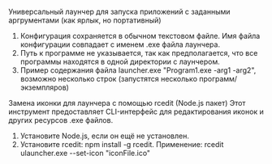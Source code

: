 Универсальный лаунчер для запуска приложений с заданными аргрументами (как ярлык, но портативный)
1. Конфигурация сохраняется в обычном текстовом файле. Имя файла конфигурации совпадает с именем .exe файла лаунчера.
2. Путь к программе не указывается, так как предполагается, что все программы находятся в одной директории с лаунчером.
3. Пример содержания файла launcher.exe "Program1.exe -arg1 -arg2", возможно несколько строк (запустятся несколько программ/экземпляров)

Замена иконки для лаунчера с помощью rcedit (Node.js пакет)
Этот инструмент предоставляет CLI-интерфейс для редактирования иконок и других ресурсов .exe файлов.
1. Установите Node.js, если он ещё не установлен.
2. Установите rcedit: npm install -g rcedit.
Применение:
rcedit ulauncher.exe --set-icon "iconFile.ico"